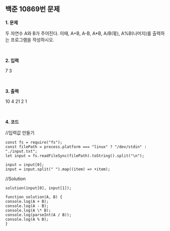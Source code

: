 ## 백준 10869번 문제

**1. 문제**

두 자연수 A와 B가 주어진다. 이때, A+B, A-B, A\*B, A/B(몫), A%B(나머지)를 출력하는 프로그램을 작성하시오.

<br>

**2. 입력**

7 3

<br>

**3. 출력**

10
4
21
2
1

<br>

**4. 코드**

//입력값 만들기
```
const fs = require("fs");
const filePath = process.platform === "linux" ? "/dev/stdin" : "./input.txt";
let input = fs.readFileSync(filePath).toString().split("\n");

input = input[0];
input = input.split(" ").map((item) => +item);
```
//Solution
```
solution(input[0], input[1]);

function solution(A, B) {
console.log(A + B);
console.log(A - B);
console.log(A \* B);
console.log(parseInt(A / B));
console.log(A % B);
}
```

